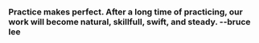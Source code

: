 ### Practice makes perfect. After a long time of practicing, our work will become natural, skillfull, swift, and steady. --bruce lee

